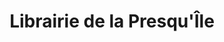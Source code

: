 ---
title: "Librairie de la Presqu'Île"
url: /strasbourg/librairie-de-la-presquile/
shop: livres
---